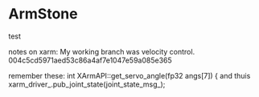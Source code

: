 # ArmStone
test

notes on xarm:
My working branch was velocity control. 004c5cd5971aed53c86a4af7e1047e59a085e365

remember these:
int XArmAPI::get_servo_angle(fp32 angs[7]) {
    and thuis 
    xarm_driver_.pub_joint_state(joint_state_msg_);